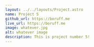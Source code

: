 ```yaml
---
layout: ../../layouts/Project.astro
name: Project 5
github_url: https://boruff.me
live_url: https://boruff.me
image: whatever.jpg
alt: whatever image
description: This is project number 5!
---
```

